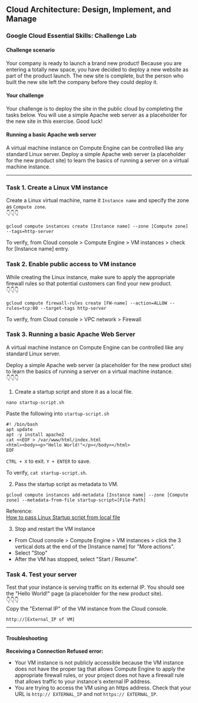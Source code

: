 ## Cloud Architecture: Design, Implement, and Manage
### Google Cloud Essential Skills: Challenge Lab

#### Challenge scenario
Your company is ready to launch a brand new product! Because you are entering a totally new space, you have decided to deploy a new website as part of the product launch. The new site is complete, but the person who built the new site left the company before they could deploy it.

#### Your challenge
Your challenge is to deploy the site in the public cloud by completing the tasks below. You will use a simple Apache web server as a placeholder for the new site in this exercise. Good luck!

#### Running a basic Apache web server
A virtual machine instance on Compute Engine can be controlled like any standard Linux server. Deploy a simple Apache web server (a placeholder for the new product site) to learn the basics of running a server on a virtual machine instance.

<hr>

### Task 1. Create a Linux VM instance
Create a Linux virtual machine, name it `Instance name` and specify the zone as `Compute zone`.  
👇👇👇  
```
gcloud compute instances create [Instance name] --zone [Compute zone] --tags=http-server
```
To verify, from Cloud console > Compute Engine > VM instances > check for [Instance name] entry.

### Task 2. Enable public access to VM instance
While creating the Linux instance, make sure to apply the appropriate firewall rules so that potential customers can find your new product.   
👇👇👇   
```
gcloud compute firewall-rules create [FW-name] --action=ALLOW --rules=tcp:80 --target-tags http-server
```
To verify, from Cloud console > VPC network > Firewall


### Task 3. Running a basic Apache Web Server
A virtual machine instance on Compute Engine can be controlled like any standard Linux server.

Deploy a simple Apache web server (a placeholder for the new product site) to learn the basics of running a server on a virtual machine instance.   
👇👇👇   
1. Create a startup script and store it as a local file. 
```
nano startup-script.sh
```
Paste the following into `startup-script.sh`
```
#! /bin/bash
apt update
apt -y install apache2
cat <<EOF > /var/www/html/index.html
<html><body><p>"Hello World!"</p></body></html>
EOF
```
`CTRL + X` to exit. `Y + ENTER` to save.

To verify, `cat startup-script.sh`.

2. Pass the startup script as metadata to VM.
```
gcloud compute instances add-metadata [Instance name] --zone [Compute zone] --metadata-from-file startup-script=[File-Path]
```

Reference:  
[How to pass Linux Startup script from local file](https://cloud.google.com/compute/docs/instances/startup-scripts/linux#passing-local)  

3. Stop and restart the VM instance
- From Cloud console > Compute Engine > VM instances > click the 3 vertical dots at the end of the [Instance name] for "More actions".
- Select "Stop"
- After the VM has stopped, select "Start / Resume".

### Task 4. Test your server
Test that your instance is serving traffic on its external IP.
You should see the "Hello World!" page (a placeholder for the new product site).   
👇👇👇   
Copy the "External IP" of the VM instance from the Cloud console.
```
http://[External_IP of VM]
```

<hr>

#### Troubleshooting
**Receiving a Connection Refused error:**
- Your VM instance is not publicly accessible because the VM instance does not have the proper tag that allows Compute Engine to apply the appropriate firewall rules, or your project does not have a firewall rule that allows traffic to your instance's external IP address.
- You are trying to access the VM using an https address. Check that your URL is `http:// EXTERNAL_IP` and not `https:// EXTERNAL_IP`.
